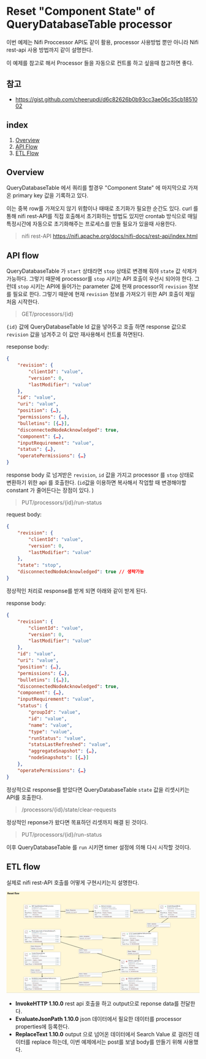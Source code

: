 # Reset "Component State" of QueryDatabaseTable processor
이번 예제는 Nifi Proccessor API도 같이 활용, processor 사용방법 뿐만 아니라 Nifi rest-api 사용 방법까지 같이 설명한다.

이 예제를 참고로 해서 Processor 들을 자동으로 컨트롤 하고 싶을때 참고하면 좋다.
## 참고
- https://gist.github.com/cheerupdi/d6c82626b0b93cc3ae06c35cb1851002

## index
1. [Overview](#index-overview)
1. [API Flow](#index-apiflow)
1. [ETL Flow](#index-etlflow)

<a id="index-overview"></a>
## Overview
QueryDatabaseTable 에서 쿼리를 할경우 "Component State" 에 마지막으로 가져온 primary key 값을 기록하고 있다.

이는 중복 row를 가져오지 않기 위함이나 때때로 초기화가 필요한 순간도 있다. curl 를 통해  nifi rest-API를 직접 호출해서 초기화하는 방법도 있지만 crontab 방식으로 매일 특정시간에 자동으로 초기화해주는 프로세스를 만들 필요가 있을때 사용한다.



> nifi rest-API
https://nifi.apache.org/docs/nifi-docs/rest-api/index.html

<a id="index-apiflow"></a>
## API flow
QueryDatabaseTable 가 `start` 상태라면 `stop` 상태로 변경해 줘야 `state` 값 삭제가 가능하다. 그렇기 때문에 processor를 `stop` 시키는 API 호출이 우선시 되어야 한다. 
그런데 `stop` 시키는 API에 들어가는 parameter 값에  현재 processor의 `revision` 정보를 필요로 한다. 그렇기 때문에 현재 `revision` 정보를 가져오기 위한 API 호출이 제일 처음 시작한다. 

> GET/processors/{id}

`{id}` 값에 QueryDatabaseTable Id 값을 넣어주고 호출 하면 response 값으로 `revision` 값을 넘겨주고 이 값만 재사용해서 컨트롤 하면된다.

reseponse body: 
```json
{
    "revision": {
	    "clientId": "value",
	    "version": 0,
	    "lastModifier": "value"
	},
    "id": "value",
    "uri": "value",
    "position": {…},
    "permissions": {…},
    "bulletins": [{…}],
    "disconnectedNodeAcknowledged": true,
    "component": {…},
    "inputRequirement": "value",
    "status": {…},
    "operatePermissions": {…}
}
```

response body 로 넘겨받은 `revision`, `id` 값을 가지고 processor 를 `stop` 상태로 변환하기 위한 api 를 호출한다. (`id`값을 이용하면 복사해서 작업할 때 변경해야할 constant 가 줄어든다는 장점이 있다. )

> PUT/processors/{id}/run-status

request body:
```json
{
    "revision": {
	    "clientId": "value",
	    "version": 0,
	    "lastModifier": "value"
	},
    "state": "stop",
    "disconnectedNodeAcknowledged": true // 생략가능
}
```
정상적인 처리로 response를 받게 되면 아래와 같이 받게 된다. 

response body:
```json
{
    "revision": {
	    "clientId": "value",
	    "version": 0,
	    "lastModifier": "value"
	},
    "id": "value",
    "uri": "value",
    "position": {…},
    "permissions": {…},
    "bulletins": [{…}],
    "disconnectedNodeAcknowledged": true,
    "component": {…},
    "inputRequirement": "value",
    "status": {
	    "groupId": "value",
	    "id": "value",
	    "name": "value",
	    "type": "value",
	    "runStatus": "value",
	    "statsLastRefreshed": "value",
	    "aggregateSnapshot": {…},
	    "nodeSnapshots": [{…}]
	},
    "operatePermissions": {…}
}
```

정상적으로 response를 받았다면 QueryDatabaseTable `state` 값을 리셋시키는 API를 호출한다.

>/processors/{id}/state/clear-requests

정상적인 reponse가 왔다면 목표하던 리셋까지 해결 된 것이다. 

> PUT/processors/{id}/run-status

이후 QueryDatabaseTable 를 `run` 시키면 timer 설정에 의해 다시 시작할 것이다.

<a id="index-etlflow"></a>
## ETL flow
실제로 nifi rest-API 호출를 어떻게 구현시키는지 설명한다.

![ETL flow view](./images/nifi-querydatabase-reset-workflow-overview.png)

- **InvokeHTTP 1.10.0** rest api 호출을 하고 output으로 reponse data를 전달한다.
- **EvaluateJsonPath 1.10.0** json 데이터에서 필요한 데이터를 processor properties에 등록한다.
- **ReplaceText 1.10.0** output 으로 넘어온 데이터에서 Search Value 로 걸러진 데이터를 replace 하는데, 이번 예제에서는 post를 보낼 body를 만들기 위해 사용했다.
